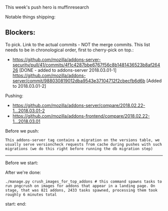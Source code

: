This week's push hero is muffinresearch

Notable things shipping:


Blockers:
-

To pick.  Link to the actual commits - NOT the merge commits.  This list needs
to be in chronological order, first to cherry-pick on top.:
- https://github.com/mozilla/addons-server-security/pull/41/commits/4f1c4287bbe6767f56c8b1481436523b8af26426 [DONE - added to addons-server 2018.03.01-1]
https://github.com/mozilla/addons-server/commit/988030819012dba9543e37104712f2cbecfb6d6b [Added to 2018.03.01-2]

Pushing:
- https://github.com/mozilla/addons-server/compare/2018.02.22-1...2018.03.01-2
- https://github.com/mozilla/addons-frontend/compare/2018.02.22-1...2018.03.01


Before we push:

    This addons-server tag contains a migration on the versions table, we usually serve versioncheck requests from cache during pushes with such migrations (we do this right before running the db migration step)

-------------------------------------------------------------------------------
Before we start:


After we're done:

    ./manage.py crush_images_for_top_addons # this command spawns tasks to run pngcrush on images for addons that appear in a landing page. On stage, that was 821 addons, 2433 tasks spawned, processing them took roughly 6 minutes total


start:
end:



